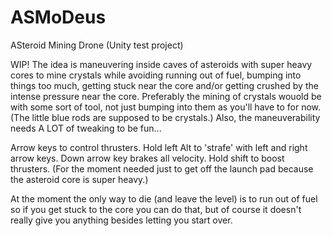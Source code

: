 # ASMoDeus
 ASteroid Mining Drone (Unity test project)

WIP!
The idea is maneuvering inside caves of asteroids with super heavy cores to mine crystals while avoiding running out of fuel, bumping into things too much, getting stuck near the core and/or getting crushed by the intense pressure near the core. Preferably the mining of crystals wouold be with some sort of tool, not just bumping
into them as you'll have to for now. (The little blue rods are supposed to be crystals.)
Also, the maneuverability needs A LOT of tweaking to be fun...

Arrow keys to control thrusters.
Hold left Alt to 'strafe' with left and right arrow keys.
Down arrow key brakes all velocity.
Hold shift to boost thrusters. (For the moment needed just to get off the launch pad because the asteroid core is super heavy.)

At the moment the only way to die (and leave the level) is to run out of fuel so if you get stuck to the core you can do that,
but of course it doesn't really give you anything besides letting you start over.

